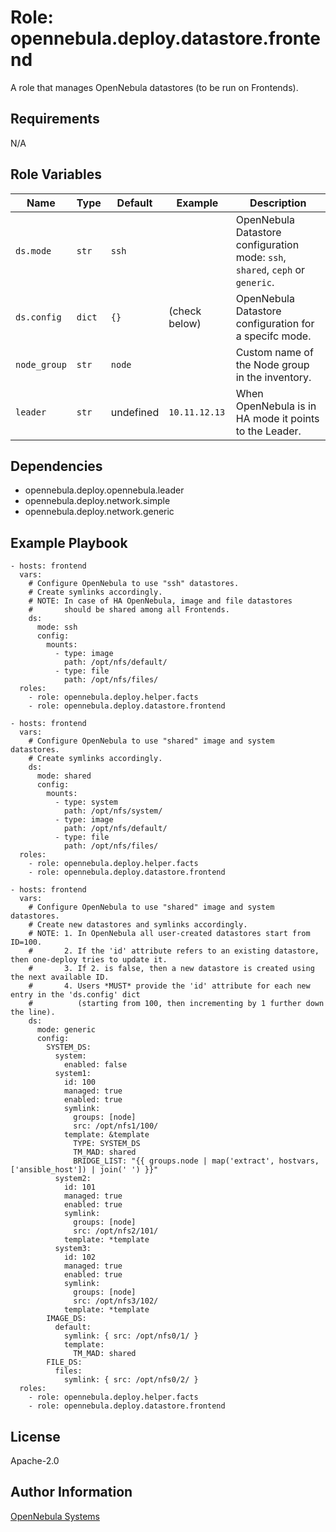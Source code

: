 Role: opennebula.deploy.datastore.frontend
==========================================

A role that manages OpenNebula datastores (to be run on Frontends).

Requirements
------------

N/A

Role Variables
--------------

| Name         | Type   | Default   | Example       | Description                                                                    |
|--------------|--------|-----------|---------------|--------------------------------------------------------------------------------|
| `ds.mode`    | `str`  | `ssh`     |               | OpenNebula Datastore configuration mode: `ssh`, `shared`, `ceph` or `generic`. |
| `ds.config`  | `dict` | `{}`      | (check below) | OpenNebula Datastore configuration for a specifc mode.                         |
| `node_group` | `str`  | `node`    |               | Custom name of the Node group in the inventory.                                |
| `leader`     | `str`  | undefined | `10.11.12.13` | When OpenNebula is in HA mode it points to the Leader.                         |

Dependencies
------------

- opennebula.deploy.opennebula.leader
- opennebula.deploy.network.simple
- opennebula.deploy.network.generic

Example Playbook
----------------

    - hosts: frontend
      vars:
        # Configure OpenNebula to use "ssh" datastores.
        # Create symlinks accordingly.
        # NOTE: In case of HA OpenNebula, image and file datastores
        #       should be shared among all Frontends.
        ds:
          mode: ssh
          config:
            mounts:
              - type: image
                path: /opt/nfs/default/
              - type: file
                path: /opt/nfs/files/
      roles:
        - role: opennebula.deploy.helper.facts
        - role: opennebula.deploy.datastore.frontend

    - hosts: frontend
      vars:
        # Configure OpenNebula to use "shared" image and system datastores.
        # Create symlinks accordingly.
        ds:
          mode: shared
          config:
            mounts:
              - type: system
                path: /opt/nfs/system/
              - type: image
                path: /opt/nfs/default/
              - type: file
                path: /opt/nfs/files/
      roles:
        - role: opennebula.deploy.helper.facts
        - role: opennebula.deploy.datastore.frontend

    - hosts: frontend
      vars:
        # Configure OpenNebula to use "shared" image and system datastores.
        # Create new datastores and symlinks accordingly.
        # NOTE: 1. In OpenNebula all user-created datastores start from ID=100.
        #       2. If the 'id' attribute refers to an existing datastore, then one-deploy tries to update it.
        #       3. If 2. is false, then a new datastore is created using the next available ID.
        #       4. Users *MUST* provide the 'id' attribute for each new entry in the 'ds.config' dict
        #          (starting from 100, then incrementing by 1 further down the line).
        ds:
          mode: generic
          config:
            SYSTEM_DS:
              system:
                enabled: false
              system1:
                id: 100
                managed: true
                enabled: true
                symlink:
                  groups: [node]
                  src: /opt/nfs1/100/
                template: &template
                  TYPE: SYSTEM_DS
                  TM_MAD: shared
                  BRIDGE_LIST: "{{ groups.node | map('extract', hostvars, ['ansible_host']) | join(' ') }}"
              system2:
                id: 101
                managed: true
                enabled: true
                symlink:
                  groups: [node]
                  src: /opt/nfs2/101/
                template: *template
              system3:
                id: 102
                managed: true
                enabled: true
                symlink:
                  groups: [node]
                  src: /opt/nfs3/102/
                template: *template
            IMAGE_DS:
              default:
                symlink: { src: /opt/nfs0/1/ }
                template:
                  TM_MAD: shared
            FILE_DS:
              files:
                symlink: { src: /opt/nfs0/2/ }
      roles:
        - role: opennebula.deploy.helper.facts
        - role: opennebula.deploy.datastore.frontend

License
-------

Apache-2.0

Author Information
------------------

[OpenNebula Systems](https://opennebula.io/)
